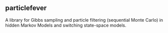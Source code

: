 particlefever
----

A library for Gibbs sampling and particle filtering (sequential Monte Carlo) in hidden Markov Models and switching state-space models.
